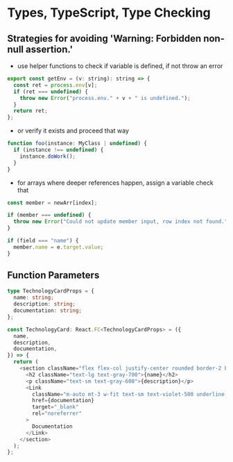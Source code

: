# Types, TypeScript, Type Checking

## Strategies for avoiding 'Warning: Forbidden non-null assertion.'

- use helper functions to check if variable is defined, if not throw an error

```javascript
export const getEnv = (v: string): string => {
  const ret = process.env[v];
  if (ret === undefined) {
    throw new Error("process.env." + v + " is undefined.");
  }
  return ret;
};
```

- or verify it exists and proceed that way

```javascript
function foo(instance: MyClass | undefined) {
  if (instance !== undefined) {
    instance.doWork();
  }
}
```

- for arrays where deeper references happen, assign a variable check that

```javascript
const member = newArr[index];

if (member === undefined) {
  throw new Error("Could not update member input, row index not found.");
}

if (field === "name") {
  member.name = e.target.value;
}
```

## Function Parameters

```typescript
type TechnologyCardProps = {
  name: string;
  description: string;
  documentation: string;
};

const TechnologyCard: React.FC<TechnologyCardProps> = ({
  name,
  description,
  documentation,
}) => {
  return (
    <section className="flex flex-col justify-center rounded border-2 border-gray-500 p-6 shadow-xl duration-500 motion-safe:hover:scale-105">
      <h2 className="text-lg text-gray-700">{name}</h2>
      <p className="text-sm text-gray-600">{description}</p>
      <Link
        className="m-auto mt-3 w-fit text-sm text-violet-500 underline decoration-dotted underline-offset-2"
        href={documentation}
        target="_blank"
        rel="noreferrer"
      >
        Documentation
      </Link>
    </section>
  );
};
```
